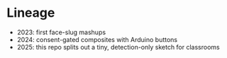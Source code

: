 # Lineage
- 2023: first face-slug mashups
- 2024: consent-gated composites with Arduino buttons
- 2025: this repo splits out a tiny, detection-only sketch for classrooms
